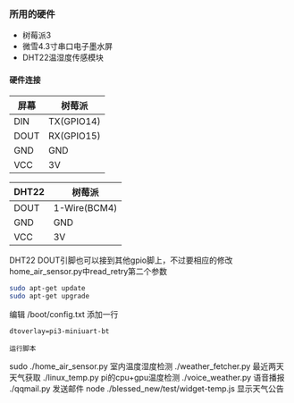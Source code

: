 ### 所用的硬件
* 树莓派3
* 微雪4.3寸串口电子墨水屏
* DHT22温湿度传感模块

#### 硬件连接
屏幕  | 树莓派
------------- | -------------
DIN  | TX(GPIO14)
DOUT  | RX(GPIO15)
GND  | GND
VCC  | 3V

DHT22|树莓派
------------- | -------------
DOUT  | 1-Wire(BCM4)
GND  | GND
VCC  | 3V
DHT22 DOUT引脚也可以接到其他gpio脚上，不过要相应的修改home_air_sensor.py中read_retry第二个参数

```bash
sudo apt-get update
sudo apt-get upgrade
```
编辑 /boot/config.txt 添加一行
```
dtoverlay=pi3-miniuart-bt
```

```
运行脚本
```
sudo ./home_air_sensor.py  室内温度湿度检测
./weather_fetcher.py  		最近两天天气获取
./linux_temp.py  			pi的cpu+gpu温度检测
./voice_weather.py   语音播报
./qqmail.py 	发送邮件
node ./blessed_new/test/widget-temp.js   显示天气公告
```

